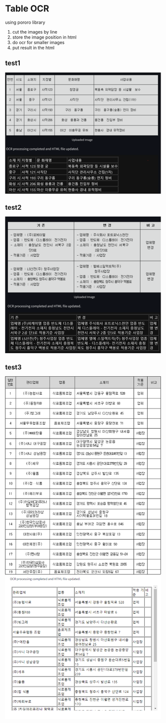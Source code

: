 # Table OCR

using pororo library


1. cut the images by line
2. store the image position in html
3. do ocr for smaller images
4. put result in the html


## test1
![alt text](image.png)
## test2
![alt text](image-1.png)
## test3
![alt text](ocr이미지jpg.jpg)
![alt text](1723645676.png)